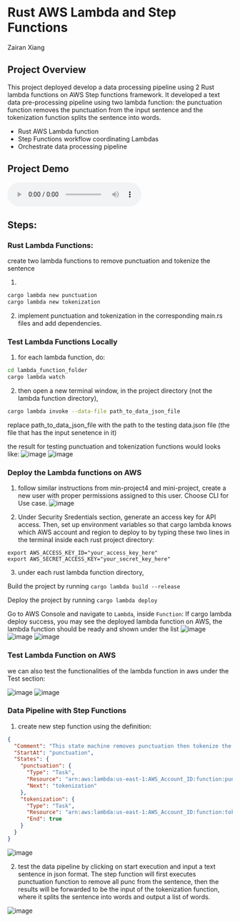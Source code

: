 # Rust AWS Lambda and Step Functions

Zairan Xiang

## Project Overview

This project deployed develop a data processing pipeline using 2 Rust lambda functions on AWS Step functions framework. It developed a text data pre-processing pipeline using two lambda function: the punctuation function removes the punctuation from the input sentence and the tokenization function splits the sentence into words. 

- Rust AWS Lambda function
- Step Functions workflow coordinating Lambdas
- Orchestrate data processing pipeline

## Project Demo

![demo](./demo.mp3)

## Steps:

### Rust Lambda Functions:
create two lambda functions to remove punctuation and tokenize the sentence

1. 
```bash
cargo lambda new punctuation
cargo lambda new tokenization
```

2. implement punctuation and tokenization in the corresponding main.rs files and add dependencies.

### Test Lambda Functions Locally

1. for each lambda function, do:
```bash
cd lambda_function_folder
cargo lambda watch
```

2. then open a new terminal window, in the project directory (not the lambda function directory),
```bash
cargo lambda invoke --data-file path_to_data_json_file
```
replace path_to_data_json_file with the path to the testing data.json file (the file that has the input senetence in it)

the result for testing punctuation and tokenization functions would looks like:
![image](./image/punc.png)
![image](./image/token.png)

### Deploy the Lambda functions on AWS

1. follow similar instructions from min-project4 and mini-project, create a new user with proper permissions assigned to this user. Choose CLI for Use case.
![image](./image/user.png)

2. Under Security Sredentials section, generate an access key for API access. Then, set up environment variables so that cargo lambda knows which AWS account and region to deploy to by typing these two lines in the terminal inside each rust project directory:
```
export AWS_ACCESS_KEY_ID="your_access_key_here"
export AWS_SECRET_ACCESS_KEY="your_secret_key_here"
```

3. under each rust lambda function directory, 

Build the project by running `cargo lambda build --release`

Deploy the project by running `cargo lambda deploy`

Go to AWS Console and navigate to `Lambda`, inside `Function`: If cargo lambda deploy success, you may see the deployed lambda function on AWS, the lambda function should be ready and shown under the list
![image](./image/lambda.png)
![image](./image/punc_lambda.png)
![image](./image/token_lambda.png)

### Test Lambda Function on AWS
we can also test the functionalities of the lambda function in aws under the Test section:

![image](./image/punc_test.png)
![image](./image/token_test.png)

### Data Pipeline with Step Functions

1. create new step function using the definition:

```json
{
  "Comment": "This state machine removes punctuation then tokenize the text.",
  "StartAt": "punctuation",
  "States": {
    "punctuation": {
      "Type": "Task",
      "Resource": "arn:aws:lambda:us-east-1:AWS_Account_ID:function:punctuation",
      "Next": "tokenization"
    },
    "tokenization": {
      "Type": "Task",
      "Resource": "arn:aws:lambda:us-east-1:AWS_Account_ID:function:tokenization",
      "End": true
    }
  }
}
```

![image](./image/step.png)

2. test the data pipeline by clicking on start execution and input a text sentence in json format. The step function will first executes punctuation function to remove all punc from the sentence, then the results will be forwarded to be the input of the tokenization function, where it splits the sentence into words and output a list of words.

![image](./image/step_test.png)
